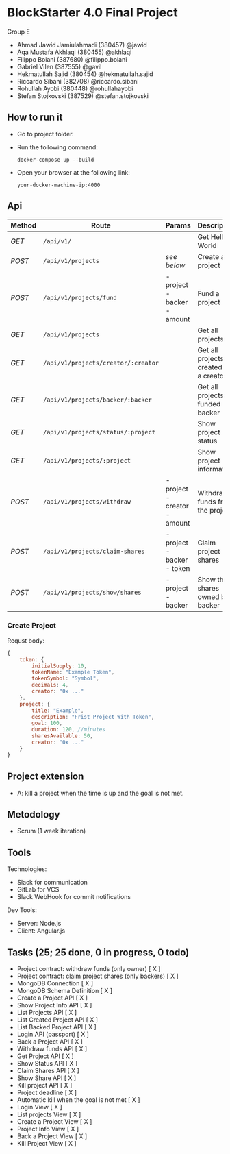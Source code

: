 # BlockStarter 4.0 Final Project

Group E
- Ahmad Jawid Jamiulahmadi (380457) @jawid
- Aqa Mustafa Akhlaqi (380455) @akhlaqi
- Filippo Boiani (387680) @filippo.boiani
- Gabriel Vilen (387555) @gavil
- Hekmatullah Sajid (380454) @hekmatullah.sajid
- Riccardo Sibani (382708) @riccardo.sibani
- Rohullah Ayobi (380448) @rohullahayobi
- Stefan Stojkovski (387529) @stefan.stojkovski

## How to run it
- Go to project folder. 
- Run the following command: 

    `docker-compose up --build`
- Open your browser at the following link:

    `your-docker-machine-ip:4000`


## Api 

Method | Route | Params | Description
--- | --- | --- | ---
*GET* | `/api/v1/` |  | Get Hello World
*POST* | `/api/v1/projects` | *see below* | Create a project
*POST* | `/api/v1/projects/fund` | - project<br> - backer<br> - amount | Fund a project
*GET* | `/api/v1/projects` |  | Get all projects
*GET* | `/api/v1/projects/creator/:creator` |  | Get all projects created by a creator
*GET* | `/api/v1/projects/backer/:backer ` |  | Get all projects funded by a backer
*GET* | `/api/v1/projects/status/:project ` | | Show project status
*GET* | `/api/v1/projects/:project ` |  | Show project information
*POST* | `/api/v1/projects/withdraw ` | - project<br> - creator<br> - amount  | Withdraw funds from the project
*POST* | `/api/v1/projects/claim-shares ` | - project<br> - backer<br> - token  | Claim project shares
*POST* | `/api/v1/projects/show/shares ` | - project<br> - backer  | Show the shares owned by a backer

### Create Project 

Requst body: 

```javascript
{
    token: {
        initialSupply: 10,
        tokenName: "Example Token",
        tokenSymbol: "Symbol",
        decimals: 4,
        creator: "0x ..."
    },
    project: {
        title: "Example",
        description: "Frist Project With Token",
        goal: 100,
        duration: 120, //minutes
        sharesAvailable: 50,
        creator: "0x ..."
    }
}
```

## Project extension
- A: kill a project when the time is up and the goal is not met. 


## Metodology 
- Scrum (1 week iteration)

## Tools 
Technologies: 
- Slack for communication
- GitLab for VCS
- Slack WebHook for commit notifications 

Dev Tools:
- Server: Node.js 
- Client: Angular.js


## Tasks (25; 25 done, 0 in progress, 0 todo)
- Project contract: withdraw funds (only owner) [ X ]
- Project contract: claim project shares (only backers) [ X ]
- MongoDB Connection [ X ]
- MongoDB Schema Definition [ X ]
- Create a Project API [ X ]
- Show Project Info API [ X ]
- List Projects API [ X ]
- List Created Project API [ X ]
- List Backed Project API [ X ]
- Login API (passport) [ X ]
- Back a Project API [ X ]
- Withdraw funds API [ X ]
- Get Project API [ X ]
- Show Status API [ X ]
- Claim Shares API [ X ]
- Show Share API [ X ]
- Kill project API [ X ]
- Project deadline [ X ]
- Automatic kill when the goal is not met [ X ]
- Login View [ X ]
- List projects View [ X ]
- Create a Project View [ X ]
- Project Info View [ X ]
- Back a Project View [ X ]
- Kill Project View [ X ]




